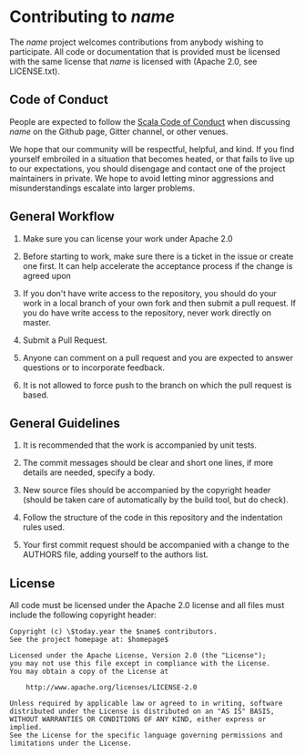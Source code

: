 # Contributing to $name$

The $name$ project welcomes contributions from anybody wishing to participate. All code or documentation that is provided must be licensed with the same license that $name$ is licensed with (Apache 2.0, see LICENSE.txt).

## Code of Conduct

People are expected to follow the [Scala Code of Conduct](./CODE_OF_CONDUCT.md) when discussing $name$ on the Github page, Gitter channel, or other venues.

We hope that our community will be respectful, helpful, and kind. If you find yourself embroiled in a situation that becomes heated, or that fails to live up to our expectations, you should disengage and contact one of the project maintainers in private. We hope to avoid letting minor aggressions and misunderstandings escalate into larger problems.

## General Workflow

1. Make sure you can license your work under Apache 2.0

2. Before starting to work, make sure there is a ticket in the issue or create one first. It can help accelerate the acceptance process if the change is agreed upon

3. If you don't have write access to the repository, you should do your work in a local branch of your own fork and then submit a pull request. If you do have write access to the repository, never work directly on master.

4. Submit a Pull Request.

5. Anyone can comment on a pull request and you are expected to answer questions or to incorporate feedback.

6. It is not allowed to force push to the branch on which the pull request is based.

## General Guidelines

1. It is recommended that the work is accompanied by unit tests.

2. The commit messages should be clear and short one lines, if more details are needed, specify a body.

3. New source files should be accompanied by the copyright header (should be taken care of automatically by the build tool, but do check).

4. Follow the structure of the code in this repository and the indentation rules used.

5. Your first commit request should be accompanied with a change to the AUTHORS file, adding yourself to the authors list.

## License

All code must be licensed under the Apache 2.0 license and all files must include the following copyright header:

```
Copyright (c) \$today.year the $name$ contributors.
See the project homepage at: $homepage$

Licensed under the Apache License, Version 2.0 (the "License");
you may not use this file except in compliance with the License.
You may obtain a copy of the License at

    http://www.apache.org/licenses/LICENSE-2.0

Unless required by applicable law or agreed to in writing, software
distributed under the License is distributed on an "AS IS" BASIS,
WITHOUT WARRANTIES OR CONDITIONS OF ANY KIND, either express or implied.
See the License for the specific language governing permissions and
limitations under the License.
```
